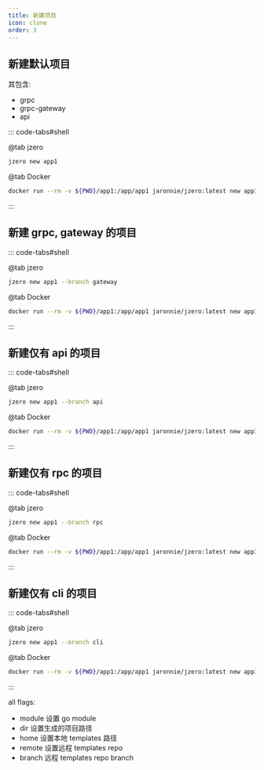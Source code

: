 ```yaml
---
title: 新建项目
icon: clone
order: 3
---
```


## 新建默认项目

其包含:

* grpc
* grpc-gateway
* api

::: code-tabs#shell

@tab jzero

```bash
jzero new app1
```

@tab Docker

```bash
docker run --rm -v ${PWD}/app1:/app/app1 jaronnie/jzero:latest new app1
```
:::

## 新建 grpc, gateway 的项目

::: code-tabs#shell

@tab jzero

```bash
jzero new app1 --branch gateway
```

@tab Docker

```bash
docker run --rm -v ${PWD}/app1:/app/app1 jaronnie/jzero:latest new app1 --branch gateway
```
:::

## 新建仅有 api 的项目

::: code-tabs#shell

@tab jzero

```bash
jzero new app1 --branch api
```

@tab Docker

```bash
docker run --rm -v ${PWD}/app1:/app/app1 jaronnie/jzero:latest new app1 --branch api
```
:::

## 新建仅有 rpc 的项目

::: code-tabs#shell

@tab jzero

```bash
jzero new app1 --branch rpc
```

@tab Docker

```bash
docker run --rm -v ${PWD}/app1:/app/app1 jaronnie/jzero:latest new app1 --branch rpc
```
:::

## 新建仅有 cli 的项目

::: code-tabs#shell

@tab jzero

```bash
jzero new app1 --branch cli
```

@tab Docker

```bash
docker run --rm -v ${PWD}/app1:/app/app1 jaronnie/jzero:latest new app1 --branch cli
```
:::

all flags:

* module 设置 go module
* dir 设置生成的项目路径
* home 设置本地 templates 路径
* remote 设置远程 templates repo
* branch 远程 templates repo branch



